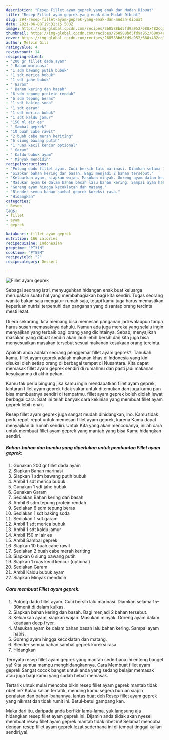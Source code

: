 ```yaml
---
description: "Resep Fillet ayam geprek yang enak dan Mudah Dibuat"
title: "Resep Fillet ayam geprek yang enak dan Mudah Dibuat"
slug: 294-resep-fillet-ayam-geprek-yang-enak-dan-mudah-dibuat
date: 2021-06-08T19:31:15.583Z
image: https://img-global.cpcdn.com/recipes/268588bd5fd9a952/680x482cq70/fillet-ayam-geprek-foto-resep-utama.jpg
thumbnail: https://img-global.cpcdn.com/recipes/268588bd5fd9a952/680x482cq70/fillet-ayam-geprek-foto-resep-utama.jpg
cover: https://img-global.cpcdn.com/recipes/268588bd5fd9a952/680x482cq70/fillet-ayam-geprek-foto-resep-utama.jpg
author: Melvin Gill
ratingvalue: 4
reviewcount: 14
recipeingredient:
- "200 gr fillet dada ayam"
- " Bahan marinasi"
- "1 sdm bawang putih bubuk"
- "1 sdt merica bubuk"
- "1 sdt jahe bubuk"
- " Garam"
- " Bahan kering dan basah"
- "6 sdm tepung protein rendah"
- "6 sdm tepung beras"
- "1 sdt baking soda"
- "1 sdt garam"
- "1 sdt merica bubuk"
- "1 sdt kaldu jamur"
- "150 ml air es"
- " Sambal geprek"
- "10 buah cabe rawit"
- "2 buah cabe merah keriting"
- "6 siung bawang putih"
- "1 ruas kecil kencur optional"
- " Garam"
- " Kaldu bubuk ayam"
- " Minyak mendidih"
recipeinstructions:
- "Potong dadu fillet ayam. Cuci bersih lalu marinasi. Diamkan selama 15-30menit di dalam kulkas."
- "Siapkan bahan kering dan basah. Bagi menjadi 2 bahan tersebut."
- "Keluarkan ayam, siapkan wajan. Masukan minyak. Goreng ayam dalam keadaan deep fryer."
- "Masukan ayam ke dalam bahan basah lalu bahan kering. Sampai ayam habis."
- "Goreng ayam hingga kecoklatan dan matang."
- "Blender semua bahan sambal geprek koreksi rasa."
- "Hidangkan"
categories:
- Resep
tags:
- fillet
- ayam
- geprek

katakunci: fillet ayam geprek 
nutrition: 166 calories
recipecuisine: Indonesian
preptime: "PT31M"
cooktime: "PT55M"
recipeyield: "2"
recipecategory: Dessert

---
```



![Fillet ayam geprek](https://img-global.cpcdn.com/recipes/268588bd5fd9a952/680x482cq70/fillet-ayam-geprek-foto-resep-utama.jpg)

Sebagai seorang istri, menyuguhkan hidangan enak buat keluarga merupakan suatu hal yang membahagiakan bagi kita sendiri. Tugas seorang  wanita bukan saja mengatur rumah saja, tetapi kamu juga harus memastikan keperluan nutrisi terpenuhi dan panganan yang disantap orang tercinta mesti lezat.

Di era  sekarang, kita memang bisa memesan panganan jadi walaupun tanpa harus susah memasaknya dahulu. Namun ada juga mereka yang selalu ingin menyajikan yang terbaik bagi orang yang dicintainya. Sebab, menyajikan masakan yang dibuat sendiri akan jauh lebih bersih dan kita juga bisa menyesuaikan masakan tersebut sesuai makanan kesukaan orang tercinta. 



Apakah anda adalah seorang penggemar fillet ayam geprek?. Tahukah kamu, fillet ayam geprek adalah makanan khas di Indonesia yang kini disukai oleh setiap orang di berbagai tempat di Nusantara. Kita dapat memasak fillet ayam geprek sendiri di rumahmu dan pasti jadi makanan kesukaanmu di akhir pekan.

Kamu tak perlu bingung jika kamu ingin mendapatkan fillet ayam geprek, lantaran fillet ayam geprek tidak sukar untuk ditemukan dan juga kamu pun bisa membuatnya sendiri di tempatmu. fillet ayam geprek boleh diolah lewat berbagai cara. Saat ini telah banyak cara kekinian yang membuat fillet ayam geprek lebih enak.

Resep fillet ayam geprek juga sangat mudah dihidangkan, lho. Kamu tidak perlu repot-repot untuk memesan fillet ayam geprek, karena Kamu dapat menyajikan di rumah sendiri. Untuk Kita yang akan mencobanya, inilah cara untuk membuat fillet ayam geprek yang mantab yang bisa Kamu hidangkan sendiri.

<!--inarticleads1-->

##### Bahan-bahan dan bumbu yang diperlukan untuk pembuatan Fillet ayam geprek:

1. Gunakan 200 gr fillet dada ayam
1. Siapkan  Bahan marinasi
1. Siapkan 1 sdm bawang putih bubuk
1. Ambil 1 sdt merica bubuk
1. Gunakan 1 sdt jahe bubuk
1. Gunakan  Garam
1. Sediakan  Bahan kering dan basah
1. Ambil 6 sdm tepung protein rendah
1. Sediakan 6 sdm tepung beras
1. Sediakan 1 sdt baking soda
1. Sediakan 1 sdt garam
1. Ambil 1 sdt merica bubuk
1. Ambil 1 sdt kaldu jamur
1. Ambil 150 ml air es
1. Ambil  Sambal geprek
1. Siapkan 10 buah cabe rawit
1. Sediakan 2 buah cabe merah keriting
1. Siapkan 6 siung bawang putih
1. Siapkan 1 ruas kecil kencur (optional)
1. Sediakan  Garam
1. Ambil  Kaldu bubuk ayam
1. Siapkan  Minyak mendidih




<!--inarticleads2-->

##### Cara membuat Fillet ayam geprek:

1. Potong dadu fillet ayam. Cuci bersih lalu marinasi. Diamkan selama 15-30menit di dalam kulkas.
1. Siapkan bahan kering dan basah. Bagi menjadi 2 bahan tersebut.
1. Keluarkan ayam, siapkan wajan. Masukan minyak. Goreng ayam dalam keadaan deep fryer.
1. Masukan ayam ke dalam bahan basah lalu bahan kering. Sampai ayam habis.
1. Goreng ayam hingga kecoklatan dan matang.
1. Blender semua bahan sambal geprek koreksi rasa.
1. Hidangkan




Ternyata resep fillet ayam geprek yang mantab sederhana ini enteng banget ya! Kita semua mampu menghidangkannya. Cara Membuat fillet ayam geprek Sangat cocok banget untuk anda yang sedang belajar memasak atau juga bagi kamu yang sudah hebat memasak.

Tertarik untuk mulai mencoba bikin resep fillet ayam geprek mantab tidak ribet ini? Kalau kalian tertarik, mending kamu segera buruan siapin peralatan dan bahan-bahannya, lantas buat deh Resep fillet ayam geprek yang nikmat dan tidak rumit ini. Betul-betul gampang kan. 

Maka dari itu, daripada anda berfikir lama-lama, yuk langsung aja hidangkan resep fillet ayam geprek ini. Dijamin anda tiidak akan nyesel membuat resep fillet ayam geprek mantab tidak ribet ini! Selamat mencoba dengan resep fillet ayam geprek lezat sederhana ini di tempat tinggal kalian sendiri,ya!.

